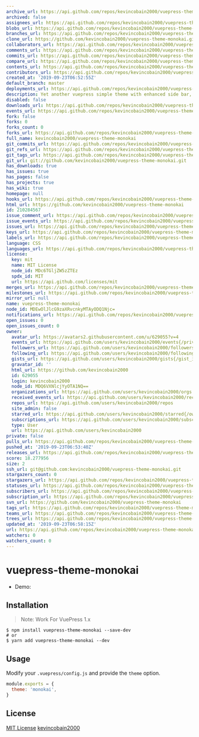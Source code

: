 ```yaml
---
archive_url: https://api.github.com/repos/kevincobain2000/vuepress-theme-monokai/{archive_format}{/ref}
archived: false
assignees_url: https://api.github.com/repos/kevincobain2000/vuepress-theme-monokai/assignees{/user}
blobs_url: https://api.github.com/repos/kevincobain2000/vuepress-theme-monokai/git/blobs{/sha}
branches_url: https://api.github.com/repos/kevincobain2000/vuepress-theme-monokai/branches{/branch}
clone_url: https://github.com/kevincobain2000/vuepress-theme-monokai.git
collaborators_url: https://api.github.com/repos/kevincobain2000/vuepress-theme-monokai/collaborators{/collaborator}
comments_url: https://api.github.com/repos/kevincobain2000/vuepress-theme-monokai/comments{/number}
commits_url: https://api.github.com/repos/kevincobain2000/vuepress-theme-monokai/commits{/sha}
compare_url: https://api.github.com/repos/kevincobain2000/vuepress-theme-monokai/compare/{base}...{head}
contents_url: https://api.github.com/repos/kevincobain2000/vuepress-theme-monokai/contents/{+path}
contributors_url: https://api.github.com/repos/kevincobain2000/vuepress-theme-monokai/contributors
created_at: '2019-09-23T06:52:55Z'
default_branch: master
deployments_url: https://api.github.com/repos/kevincobain2000/vuepress-theme-monokai/deployments
description: Yet another vuepress simple theme with enhanced side bar, font face
disabled: false
downloads_url: https://api.github.com/repos/kevincobain2000/vuepress-theme-monokai/downloads
events_url: https://api.github.com/repos/kevincobain2000/vuepress-theme-monokai/events
fork: false
forks: 0
forks_count: 0
forks_url: https://api.github.com/repos/kevincobain2000/vuepress-theme-monokai/forks
full_name: kevincobain2000/vuepress-theme-monokai
git_commits_url: https://api.github.com/repos/kevincobain2000/vuepress-theme-monokai/git/commits{/sha}
git_refs_url: https://api.github.com/repos/kevincobain2000/vuepress-theme-monokai/git/refs{/sha}
git_tags_url: https://api.github.com/repos/kevincobain2000/vuepress-theme-monokai/git/tags{/sha}
git_url: git://github.com/kevincobain2000/vuepress-theme-monokai.git
has_downloads: true
has_issues: true
has_pages: false
has_projects: true
has_wiki: true
homepage: null
hooks_url: https://api.github.com/repos/kevincobain2000/vuepress-theme-monokai/hooks
html_url: https://github.com/kevincobain2000/vuepress-theme-monokai
id: 210284567
issue_comment_url: https://api.github.com/repos/kevincobain2000/vuepress-theme-monokai/issues/comments{/number}
issue_events_url: https://api.github.com/repos/kevincobain2000/vuepress-theme-monokai/issues/events{/number}
issues_url: https://api.github.com/repos/kevincobain2000/vuepress-theme-monokai/issues{/number}
keys_url: https://api.github.com/repos/kevincobain2000/vuepress-theme-monokai/keys{/key_id}
labels_url: https://api.github.com/repos/kevincobain2000/vuepress-theme-monokai/labels{/name}
language: CSS
languages_url: https://api.github.com/repos/kevincobain2000/vuepress-theme-monokai/languages
license:
  key: mit
  name: MIT License
  node_id: MDc6TGljZW5zZTEz
  spdx_id: MIT
  url: https://api.github.com/licenses/mit
merges_url: https://api.github.com/repos/kevincobain2000/vuepress-theme-monokai/merges
milestones_url: https://api.github.com/repos/kevincobain2000/vuepress-theme-monokai/milestones{/number}
mirror_url: null
name: vuepress-theme-monokai
node_id: MDEwOlJlcG9zaXRvcnkyMTAyODQ1Njc=
notifications_url: https://api.github.com/repos/kevincobain2000/vuepress-theme-monokai/notifications{?since,all,participating}
open_issues: 0
open_issues_count: 0
owner:
  avatar_url: https://avatars2.githubusercontent.com/u/629055?v=4
  events_url: https://api.github.com/users/kevincobain2000/events{/privacy}
  followers_url: https://api.github.com/users/kevincobain2000/followers
  following_url: https://api.github.com/users/kevincobain2000/following{/other_user}
  gists_url: https://api.github.com/users/kevincobain2000/gists{/gist_id}
  gravatar_id: ''
  html_url: https://github.com/kevincobain2000
  id: 629055
  login: kevincobain2000
  node_id: MDQ6VXNlcjYyOTA1NQ==
  organizations_url: https://api.github.com/users/kevincobain2000/orgs
  received_events_url: https://api.github.com/users/kevincobain2000/received_events
  repos_url: https://api.github.com/users/kevincobain2000/repos
  site_admin: false
  starred_url: https://api.github.com/users/kevincobain2000/starred{/owner}{/repo}
  subscriptions_url: https://api.github.com/users/kevincobain2000/subscriptions
  type: User
  url: https://api.github.com/users/kevincobain2000
private: false
pulls_url: https://api.github.com/repos/kevincobain2000/vuepress-theme-monokai/pulls{/number}
pushed_at: '2019-09-23T06:53:40Z'
releases_url: https://api.github.com/repos/kevincobain2000/vuepress-theme-monokai/releases{/id}
score: 18.277956
size: 2
ssh_url: git@github.com:kevincobain2000/vuepress-theme-monokai.git
stargazers_count: 0
stargazers_url: https://api.github.com/repos/kevincobain2000/vuepress-theme-monokai/stargazers
statuses_url: https://api.github.com/repos/kevincobain2000/vuepress-theme-monokai/statuses/{sha}
subscribers_url: https://api.github.com/repos/kevincobain2000/vuepress-theme-monokai/subscribers
subscription_url: https://api.github.com/repos/kevincobain2000/vuepress-theme-monokai/subscription
svn_url: https://github.com/kevincobain2000/vuepress-theme-monokai
tags_url: https://api.github.com/repos/kevincobain2000/vuepress-theme-monokai/tags
teams_url: https://api.github.com/repos/kevincobain2000/vuepress-theme-monokai/teams
trees_url: https://api.github.com/repos/kevincobain2000/vuepress-theme-monokai/git/trees{/sha}
updated_at: '2019-09-23T06:58:15Z'
url: https://api.github.com/repos/kevincobain2000/vuepress-theme-monokai
watchers: 0
watchers_count: 0
---
```


# vuepress-theme-monokai

- Demo: 

## Installation

> Note: Work For VuePress 1.x

```shell
$ npm install vuepress-theme-monokai --save-dev
# or
$ yarn add vuepress-theme-monokai --dev
```

## Usage

Modify your `.vuepress/config.js` and provide the `theme` option.

```js
module.exports = {
  theme: 'monokai',
}
```

## License

[MIT License](https://opensource.org/licenses/MIT) [kevincobain2000](https://github.com/kevincobain2000)
